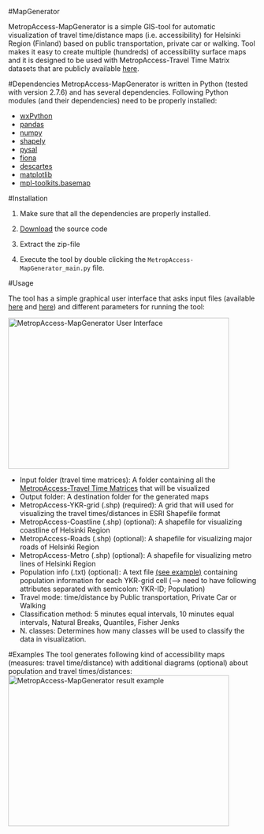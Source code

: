 #MapGenerator

MetropAccess-MapGenerator is a simple GIS-tool for automatic visualization of travel time/distance maps (i.e. accessibility) for Helsinki Region (Finland) based on public transportation, private car or walking. 
Tool makes it easy to create multiple (hundreds) of accessibility surface maps and it is designed to be used with 
MetropAccess-Travel Time Matrix datasets that are publicly available [here](http://blogs.helsinki.fi/accessibility/data/metropaccess-travel-time-matrix/).


#Dependencies
MetropAccess-MapGenerator is written in Python (tested with version 2.7.6) and has several dependencies. Following Python modules (and their dependencies) need to be properly installed:

- [wxPython](http://downloads.sourceforge.net/wxpython/wxPython3.0-win64-3.0.0.0-py27.exe)
- [pandas](http://www.lfd.uci.edu/~gohlke/pythonlibs/#pandas)
- [numpy](http://www.lfd.uci.edu/~gohlke/pythonlibs/#numpy)
- [shapely](http://www.lfd.uci.edu/~gohlke/pythonlibs/#shapely)
- [pysal](http://sourceforge.net/projects/pysal/files/PySAL-1.7.0.win-amd64.exe/download)
- [fiona](http://www.lfd.uci.edu/~gohlke/pythonlibs/#fiona)
- [descartes](https://pypi.python.org/packages/source/d/descartes/descartes-1.0.1.tar.gz#md5=fcacfa88674032891666d833bdab9b6d)
- [matplotlib](https://downloads.sourceforge.net/project/matplotlib/matplotlib/matplotlib-1.3.1/matplotlib-1.3.1.win-amd64-py2.7.exe)
- [mpl-toolkits.basemap](http://sourceforge.net/projects/matplotlib/files/matplotlib-toolkits/basemap-1.0.7/basemap-1.0.7.win-amd64-py2.7.exe/download)

#Installation
1. Make sure that all the dependencies are properly installed.

2. [Download](https://github.com/AccessibilityRG/MapGenerator/archive/master.zip) the source code

3. Extract the zip-file

4. Execute the tool by double clicking the ```MetropAccess-MapGenerator_main.py``` file.

#Usage

The tool has a simple graphical user interface that asks input files (available [here](http://blogs.helsinki.fi/accessibility/data/metropaccess-travel-time-matrix/) and
  [here](http://www.helsinki.fi/science/accessibility/data/MetropAccess-MapGenerator/MetropAccess-MapGenerator_VisFiles.zip)) and different parameters for running the tool:

<img src="http://www.helsinki.fi/science/accessibility/maintenance/Kuvia/DialogLarge.PNG" alt="MetropAccess-MapGenerator User Interface" width="448px" height="306px" />

- Input folder (travel time matrices): A folder containing all the [MetropAccess-Travel Time Matrices](http://blogs.helsinki.fi/accessibility/data/metropaccess-travel-time-matrix/) that will be visualized
- Output folder: A destination folder for the generated maps
- MetropAccess-YKR-grid (.shp) (required): A grid that will used for visualizing the travel times/distances in ESRI Shapefile format
- MetropAccess-Coastline (.shp) (optional): A shapefile for visualizing coastline of Helsinki Region
- MetropAccess-Roads (.shp) (optional): A shapefile for visualizing major roads of Helsinki Region
- MetropAccess-Metro (.shp) (optional): A shapefile for visualizing metro lines of Helsinki Region
- Population info (.txt) (optional): A text file [(see example)](http://www.helsinki.fi/science/accessibility/maintenance/Kuvia/PopulationFileExample.PNG) containing population information for each YKR-grid cell (--> need to have following attributes separated with semicolon: YKR-ID; Population)
- Travel mode: time/distance by Public transportation, Private Car or Walking
- Classification method: 5 minutes equal intervals, 10 minutes equal intervals, Natural Breaks, Quantiles, Fisher Jenks
- N. classes: Determines how many classes will be used to classify the data in visualization.

#Examples
The tool generates following kind of accessibility maps (measures: travel time/distance) with additional diagrams (optional) about population and travel times/distances:
<img src="http://www.helsinki.fi/science/accessibility/maintenance/Kuvia/Pks_PublicTransport_Dance_with_Accessibility.png" alt="MetropAccess-MapGenerator result example" width="448px" height="306px" />




